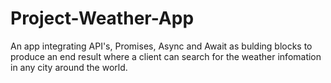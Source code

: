 # Project-Weather-App

An app integrating API's, Promises, Async and Await as bulding blocks to produce an end result where a client can search for the weather infomation in any city around the world.
